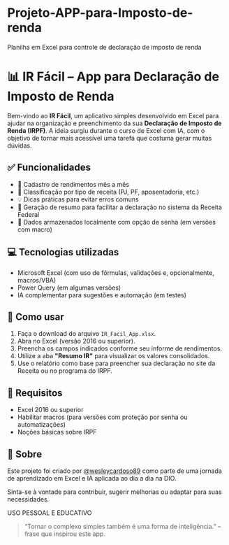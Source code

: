 # Projeto-APP-para-Imposto-de-renda
Planilha em Excel para controle de declaração de imposto de renda
# 📊 IR Fácil – App para Declaração de Imposto de Renda

Bem-vindo ao **IR Fácil**, um aplicativo simples desenvolvido em Excel para ajudar na organização e preenchimento da sua **Declaração de Imposto de Renda (IRPF)**. A ideia surgiu durante o curso de Excel com IA, com o objetivo de tornar mais acessível uma tarefa que costuma gerar muitas dúvidas.

## ✅ Funcionalidades

- 🧾 Cadastro de rendimentos mês a mês
- 📌 Classificação por tipo de receita (PJ, PF, aposentadoria, etc.)
- 💡 Dicas práticas para evitar erros comuns
- 📂 Geração de resumo para facilitar a declaração no sistema da Receita Federal
- 🔐 Dados armazenados localmente com opção de senha (em versões com macro)

## 💻 Tecnologias utilizadas

- Microsoft Excel (com uso de fórmulas, validações e, opcionalmente, macros/VBA)
- Power Query (em algumas versões)
- IA complementar para sugestões e automação (em testes)


## 🚀 Como usar

1. Faça o download do arquivo `IR_Facil_App.xlsx`.
2. Abra no Excel (versão 2016 ou superior).
3. Preencha os campos indicados conforme seu informe de rendimentos.
4. Utilize a aba **"Resumo IR"** para visualizar os valores consolidados.
5. Use o relatório como base para preencher sua declaração no site da Receita ou no programa do IRPF.

## 📌 Requisitos

- Excel 2016 ou superior
- Habilitar macros (para versões com proteção por senha ou automatizações)
- Noções básicas sobre IRPF

## 🙋 Sobre

Este projeto foi criado por [@wesleycardoso89](https://github.com/wesleycardoso89) como parte de uma jornada de aprendizado em Excel e IA aplicada ao dia a dia na DIO.

Sinta-se à vontade para contribuir, sugerir melhorias ou adaptar para suas necessidades.

USO PESSOAL E EDUCATIVO

> “Tornar o complexo simples também é uma forma de inteligência.” – frase que inspirou este app.


